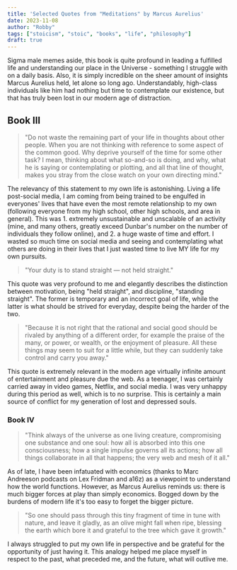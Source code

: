 ```yaml
---
title: 'Selected Quotes from "Meditations" by Marcus Aurelius'
date: 2023-11-08
author: "Robby"
tags: ["stoicism", "stoic", "books", "life", "philosophy"]
draft: true
---
```


Sigma male memes aside, this book is quite profound in leading a fulfilled life and understanding our place in the Universe - something I struggle with on a daily basis. Also, it is simply incredible on the sheer amount of insights Marcus Aurelius held, let alone so long ago. Understandably, high-class individuals like him had nothing but time to contemplate our existence, but that has truly been lost in our modern age of distraction.

## Book III

  > "Do not waste the remaining part of your life in thoughts about other people. When you are not thinking with reference to some aspect of the common good. Why deprive yourself of the time for some other task? I mean, thinking about what so-and-so is doing, and why, what he is saying or contemplating or plotting, and all that line of thought, makes you stray from the close watch on your own directing mind."

  The relevancy of this statement to my own life is astonishing. Living a life post-social media, I am coming from being trained to be engulfed in everyones' lives that have even the most remote relationship to my own (following everyone from my high school, other high schools, and area in general). This was 1. extremely unsustainable and unscalable of an activity (mine, and many others, greatly exceed Dunbar's number on the number of individuals they follow online), and 2. a huge waste of time and effort. I wasted so much time on social media and seeing and contemplating what others are doing in their lives that I just wasted time to live MY life for my own pursuits.

  > "Your duty is to stand straight — not held straight."

  This quote was very profound to me and elegantly describes the distinction between motivation, being "held straight", and discipline, "standing straight". The former is temporary and an incorrect goal of life, while the latter is what should be strived for everyday, despite being the harder of the two.

  > "Because it is not right that the rational and social good should be rivaled by anything of a different order, for example the praise of the many, or power, or wealth, or the enjoyment of pleasure. All these things may seem to suit for a little while, but they can suddenly take control and carry you away."

  This quote is extremely relevant in the modern age virtually infinite amount of entertainment and pleasure due the web. As a teenager, I was certainly carried away in video games, Netflix, and social media. I was very unhappy during this period as well, which is to no surprise. This is certainly a main source of conflict for my generation of lost and depressed souls.

### Book IV

  > "Think always of the universe as one living creature, compromising one substance and one soul: how all is absorbed into this one consciousness; how a single impulse governs all its actions; how all things collaborate in all that happens; the very web and mesh of it all."

  As of late, I have been infatuated with economics (thanks to Marc Andreeson podcasts on Lex Fridman and a16z) as a viewpoint to understand how the world functions. However, as Marcus Aurelius reminds us: there is much bigger forces at play than simply economics. Bogged down by the burdens of modern life it's too easy to forget the bigger picture.

  > "So one should pass through this tiny fragment of time in tune with nature, and leave it gladly, as an olive might fall when ripe, blessing the earth which bore it and grateful to the tree which gave it growth."

  I always struggled to put my own life in perspective and be grateful for the opportunity of just having it. This analogy helped me place myself in respect to the past, what preceded me, and the future, what will outlive me.

